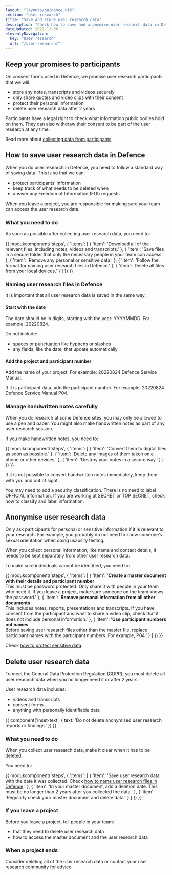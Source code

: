 ```yaml
---
layout: "layouts/guidance.njk"
section: "User research"
title: "Save and store user research data"
description: "Check how to save and anonymise user research data in Defence, including how to name and store files."
dateUpdated: 2022-12-06
eleventyNavigation:
  key: "User research"
  url: "/user-research/"
---
```


## Keep your promises to participants

On consent forms used in Defence, we promise user research participants that we will:

- store any notes, transcripts and videos securely
- only share quotes and video clips with their consent
- protect their personal information
- delete user research data after 2 years

Participants have a legal right to check what information public bodies hold on them. They can also withdraw their consent to be part of the user research at any time.

Read more about [collecting data from participants](/user-research/collecting-data-from-participants/).

## How to save user research data in Defence

When you do user research in Defence, you need to follow a standard way of saving data. This is so that we can:

- protect participants’ information
- keep track of what needs to be deleted when
- answer any Freedom of Information (FOI) requests

When you leave a project, you are responsible for making sure your team can access the user research data.

### What you need to do

As soon as possible after collecting user research data, you need to:

{{ modukcomponent('steps', {
  'items': [
    {
      'item': 'Download all of the relevant files, including notes, videos and transcripts.'
    },
    {
      'item': 'Save files in a secure folder that only the necessary people in your team can access.'
    },
    {
      'item': 'Remove any personal or sensitive data.'
    },
    {
      'item': 'Follow the format for naming user research files in Defence.'
    },
    {
      'item': 'Delete all files from your local devices.'
    }
  ]
}) }}

### Naming user research files in Defence

It is important that all user research data is saved in the same way. 

#### Start with the date 

The date should be in digits, starting with the year: YYYYMMDD. For example: 20220824.

Do not include:
- spaces or punctuation like hyphens or slashes
- any fields, like the date, that update automatically

#### Add the project and participant number

Add the name of your project. For example: 20220824 Defence Service Manual.

If it is participant data, add the participant number. For example: 20220824 Defence Service Manual P04.

### Manage handwritten notes carefully

When you do research at some Defence sites, you may only be allowed to use a pen and paper. You might also make handwritten notes as part of any user research session.

If you make handwritten notes, you need to:

{{ modukcomponent('steps', {
  'items': [
    {
      'item': 'Convert them to digital files as soon as possible.'
    },
    {
      'item': 'Delete any images of them taken on a phone or other devices.'
    },
    {
      'item': 'Destroy your notes in a secure way.'
    }
  ]
}) }}

If it is not possible to convert handwritten notes immediately, keep them with you and out of sight.

You may need to add a security classification. There is no need to label OFFICIAL information. If you are working at SECRET or TOP SECRET, check how to classify and label information.

## Anonymise user research data

Only ask participants for personal or sensitive information if it is relevant to your research. For example, you probably do not need to know someone’s sexual orientation when doing usability testing.

When you collect personal information, like name and contact details, it needs to be kept separately from other user research data.

To make sure individuals cannot be identified, you need to:

{{ modukcomponent('steps', {
  'items': [
    {
      'item': '<b>Create a master document with their details and participant number</b> <br> This must be password protected. Only share it with people in your team who need it. If you leave a project, make sure someone on the team knows the password.'
    },
    {
      'item': '<b>Remove personal information from all other documents</b> <br> This includes notes, reports, presentations and transcripts. If you have consent from the participant and want to share a video clip, check that it does not include personal information.'
    },
    {
      'item': '<b>Use participant numbers not names</b> <br> Before saving user research files other than the master file, replace participant names with the participant numbers. For example, P04.'
    }
  ]
}) }}


Check [how to protect sensitive data](/user-research/share-user-research-findings-correctly/).

## Delete user research data

To meet the General Data Protection Regulation (GDPR), you must delete all user research data when you no longer need it or after 2 years.

User research data includes:

- videos and transcripts
- consent forms
- anything with personally identifiable data

{{ component('inset-text', {
  text: 'Do not delete anonymised user research reports or findings.'
}) }}

### What you need to do

When you collect user research data, make it clear when it has to be deleted. 

You need to:

{{ modukcomponent('steps', {
  'items': [
    {
      'item': 'Save user research data with the date it was collected. Check <a href="/user-research/save-and-store-user-research-data#naming-user-research-files-in-defence">how to name user research files in Defence</a>.' 
    },
    {
      'item': 'In your master document, add a deletion date. This must be no longer than 2 years after you collected the data.'
    },
    {
      'item': 'Regularly check your master document and delete data.'
    }
  ]
}) }}

### If you leave a project

Before you leave a project, tell people in your team:

- that they need to delete user research data
- how to access the master document and the user research data

### When a project ends

Consider deleting all of the user research data or contact your user research community for advice.
